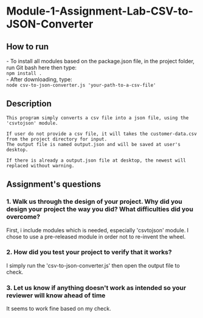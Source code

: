 # Module-1-Assignment-Lab-CSV-to-JSON-Converter

<h2>How to run</h2>
- To install all modules based on the package.json file, in the project folder, run Git bash here then type: <br>
    <code>npm install .</code><br>
- After downloading, type: <br>
    <code>node csv-to-json-converter.js 'your-path-to-a-csv-file'</code>

<h2>Description</h2>
<p>
    
    This program simply converts a csv file into a json file, using the 'csvtojson' module.
    
    If user do not provide a csv file, it will takes the customer-data.csv from the project directory for input.
    The output file is named output.json and will be saved at user's desktop.
    
    If there is already a output.json file at desktop, the newest will replaced without warning.
</p>

<h2>Assignment's questions</h2>
<h3>1. Walk us through the design of your project. Why did you design your project the way you did? What difficulties did you overcome?<br/></h3>
First, i include modules which is needed, especially 'csvtojson' module. I chose to use a pre-released module in order not to re-invent the wheel.

<h3>2. How did you test your project to verify that it works?<br/></h3>
I simply run the 'csv-to-json-converter.js' then open the output file to check.

<h3>3. Let us know if anything doesn't work as intended so your reviewer will know ahead of time<br/></h3>
It seems to work fine based on my check.
